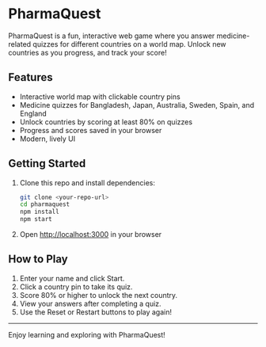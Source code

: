 # PharmaQuest

PharmaQuest is a fun, interactive web game where you answer medicine-related quizzes for different countries on a world map. Unlock new countries as you progress, and track your score!

## Features
- Interactive world map with clickable country pins
- Medicine quizzes for Bangladesh, Japan, Australia, Sweden, Spain, and England
- Unlock countries by scoring at least 80% on quizzes
- Progress and scores saved in your browser
- Modern, lively UI

## Getting Started
1. Clone this repo and install dependencies:
   ```bash
   git clone <your-repo-url>
   cd pharmaquest
   npm install
   npm start
   ```
2. Open [http://localhost:3000](http://localhost:3000) in your browser

## How to Play
1. Enter your name and click Start.
2. Click a country pin to take its quiz.
3. Score 80% or higher to unlock the next country.
4. View your answers after completing a quiz.
5. Use the Reset or Restart buttons to play again!

---
Enjoy learning and exploring with PharmaQuest!
